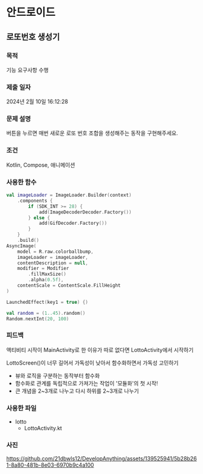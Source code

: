 # 안드로이드 


## 로또번호 생성기

### 목적
기능 요구사항 수행

### 제출 일자

2024년 2월 10일 16:12:28

### 문제 설명

 <p>버튼을 누르면 매번 새로운 로또 번호 조합을 생성해주는 동작을 구현해주세요.</p>

### 조건

 <p>Kotlin, Compose, 애니메이션</p>

### 사용한 함수

```kotlin
val imageLoader = ImageLoader.Builder(context)
    .components {
        if (SDK_INT >= 28) {
            add(ImageDecoderDecoder.Factory())
        } else {
            add(GifDecoder.Factory())
        }
    }
    .build()
AsyncImage(
    model = R.raw.colorballbump,
    imageLoader = imageLoader,
    contentDescription = null,
    modifier = Modifier
        .fillMaxSize()
        .alpha(0.5f),
    contentScale = ContentScale.FillHeight
)

LaunchedEffect(key1 = true) {)

val random = (1..45).random()
Random.nextInt(20, 100)
```
### 피드백

 <p>액티비티 시작이 MainActivity로 한 이유가 따로 없다면 LottoActivity에서 시작하기</p>
 <p>LottoScreen()이 너무 길어서 가독성이 낮아서 함수화하면서 가독성 고민하기</p>

  - 뷰와 로직을 구분하는 동작부터 함수화 
  - 함수화로 관계를 독립적으로 가져가는 작업이 '모듈화'의 첫 시작!
  - 큰 개념을 2~3개로 나누고 다시 하위를 2~3개로 나누기

### 사용한 파일

- lotto
  - LottoActivity.kt

### 사진
https://github.com/21dbwls12/DevelopAnything/assets/139525941/5b28b261-8a80-481b-8e03-6970b9c4a100
